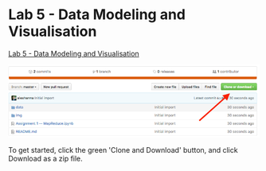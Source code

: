 # Lab 5 - Data Modeling and Visualisation

[Lab 5 - Data Modeling and Visualisation](https://github.com/INF1005-6H-SocialDataAnalytics/lab05/blob/master/Lab%2005%20-%20Data%20Modeling%20and%20Visualisation.ipynb)

![](img/download.png)

To get started, click the green 'Clone and Download' button, and click Download as a zip file. 